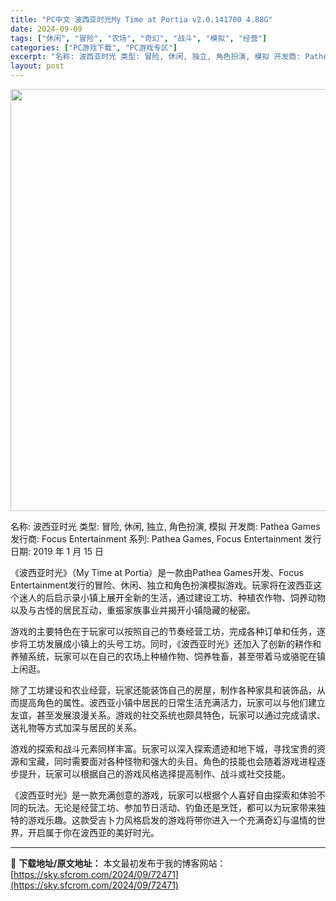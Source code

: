 ```yaml
---
title: "PC中文 波西亚时光My Time at Portia v2.0.141700 4.88G"
date: 2024-09-09
tags: ["休闲", "冒险", "农场", "奇幻", "战斗", "模拟", "经营"]
categories: ["PC游戏下载", "PC游戏专区"]
excerpt: "名称: 波西亚时光 类型: 冒险, 休闲, 独立, 角色扮演, 模拟 开发商: Pathea Games 发行商: Focus Entertainment 系列: Pathea Games, Focus Entertainment 发行日期: 2019 年 1 月 15 日 《波西亚时光》（My T&hellip;"
layout: post
---
```


<img class="aligncenter size-full wp-image-72472" src="https://sky.sfcrom.com/wp-content/uploads/2024/09/2024090901551080.webp" alt="" width="600" height="675" />

名称: 波西亚时光
类型: 冒险, 休闲, 独立, 角色扮演, 模拟
开发商: Pathea Games
发行商: Focus Entertainment
系列: Pathea Games, Focus Entertainment
发行日期: 2019 年 1 月 15 日

《波西亚时光》（My Time at Portia）是一款由Pathea Games开发、Focus Entertainment发行的冒险、休闲、独立和角色扮演模拟游戏。玩家将在波西亚这个迷人的后启示录小镇上展开全新的生活，通过建设工坊、种植农作物、饲养动物以及与古怪的居民互动，重振家族事业并揭开小镇隐藏的秘密。

游戏的主要特色在于玩家可以按照自己的节奏经营工坊，完成各种订单和任务，逐步将工坊发展成小镇上的头号工坊。同时，《波西亚时光》还加入了创新的耕作和养殖系统，玩家可以在自己的农场上种植作物、饲养牲畜，甚至带着马或骆驼在镇上闲逛。

除了工坊建设和农业经营，玩家还能装饰自己的房屋，制作各种家具和装饰品，从而提高角色的属性。波西亚小镇中居民的日常生活充满活力，玩家可以与他们建立友谊，甚至发展浪漫关系。游戏的社交系统也颇具特色，玩家可以通过完成请求、送礼物等方式加深与居民的关系。

游戏的探索和战斗元素同样丰富。玩家可以深入探索遗迹和地下城，寻找宝贵的资源和宝藏，同时需要面对各种怪物和强大的头目。角色的技能也会随着游戏进程逐步提升，玩家可以根据自己的游戏风格选择提高制作、战斗或社交技能。

《波西亚时光》是一款充满创意的游戏，玩家可以根据个人喜好自由探索和体验不同的玩法。无论是经营工坊、参加节日活动、钓鱼还是烹饪，都可以为玩家带来独特的游戏乐趣。这款受吉卜力风格启发的游戏将带你进入一个充满奇幻与温情的世界，开启属于你在波西亚的美好时光。

---
📖 **下载地址/原文地址：** 本文最初发布于我的博客网站：[https://sky.sfcrom.com/2024/09/72471](https://sky.sfcrom.com/2024/09/72471)
